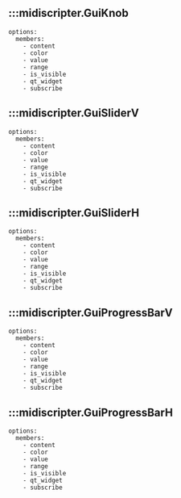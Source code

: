 ## :::midiscripter.GuiKnob
    options:
      members:
        - content
        - color
        - value
        - range
        - is_visible
        - qt_widget
        - subscribe

## :::midiscripter.GuiSliderV
    options:
      members:
        - content
        - color
        - value
        - range
        - is_visible
        - qt_widget
        - subscribe

## :::midiscripter.GuiSliderH
    options:
      members:
        - content
        - color
        - value
        - range
        - is_visible
        - qt_widget
        - subscribe

## :::midiscripter.GuiProgressBarV
    options:
      members:
        - content
        - color
        - value
        - range
        - is_visible
        - qt_widget
        - subscribe

## :::midiscripter.GuiProgressBarH
    options:
      members:
        - content
        - color
        - value
        - range
        - is_visible
        - qt_widget
        - subscribe
